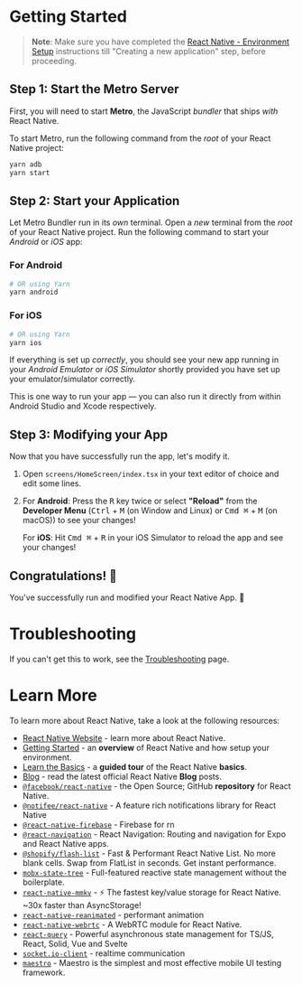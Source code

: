 # Getting Started

> **Note**: Make sure you have completed the [React Native - Environment Setup](https://reactnative.dev/docs/environment-setup) instructions till "Creating a new application" step, before proceeding.

## Step 1: Start the Metro Server

First, you will need to start **Metro**, the JavaScript _bundler_ that ships _with_ React Native.

To start Metro, run the following command from the _root_ of your React Native project:

```bash
yarn adb
yarn start
```

## Step 2: Start your Application

Let Metro Bundler run in its _own_ terminal. Open a _new_ terminal from the _root_ of your React Native project. Run the following command to start your _Android_ or _iOS_ app:

### For Android

```bash
# OR using Yarn
yarn android
```

### For iOS

```bash
# OR using Yarn
yarn ios
```

If everything is set up _correctly_, you should see your new app running in your _Android Emulator_ or _iOS Simulator_ shortly provided you have set up your emulator/simulator correctly.

This is one way to run your app — you can also run it directly from within Android Studio and Xcode respectively.

## Step 3: Modifying your App

Now that you have successfully run the app, let's modify it.

1. Open `screens/HomeScreen/index.tsx` in your text editor of choice and edit some lines.
2. For **Android**: Press the <kbd>R</kbd> key twice or select **"Reload"** from the **Developer Menu** (<kbd>Ctrl</kbd> + <kbd>M</kbd> (on Window and Linux) or <kbd>Cmd ⌘</kbd> + <kbd>M</kbd> (on macOS)) to see your changes!

   For **iOS**: Hit <kbd>Cmd ⌘</kbd> + <kbd>R</kbd> in your iOS Simulator to reload the app and see your changes!

## Congratulations! :tada:

You've successfully run and modified your React Native App. :partying_face:

# Troubleshooting

If you can't get this to work, see the [Troubleshooting](https://reactnative.dev/docs/troubleshooting) page.

# Learn More

To learn more about React Native, take a look at the following resources:

- [React Native Website](https://reactnative.dev) - learn more about React Native.
- [Getting Started](https://reactnative.dev/docs/environment-setup) - an **overview** of React Native and how setup your environment.
- [Learn the Basics](https://reactnative.dev/docs/getting-started) - a **guided tour** of the React Native **basics**.
- [Blog](https://reactnative.dev/blog) - read the latest official React Native **Blog** posts.
- [`@facebook/react-native`](https://github.com/facebook/react-native) - the Open Source; GitHub **repository** for React Native.
- [`@notifee/react-native`](https://notifee.app/) - A feature rich notifications library for React Native
- [`@react-native-firebase`](https://rnfirebase.io/) - Firebase for rn
- [`@react-navigation`](https://reactnavigation.org/) - React Navigation: Routing and navigation for Expo and React Native apps.
- [`@shopify/flash-list`](https://shopify.github.io/flash-list/) - Fast & Performant React Native List. No more blank cells. Swap from FlatList in seconds. Get instant performance.
- [`mobx-state-tree`](https://mobx-state-tree.js.org/intro/welcome) - Full-featured reactive state management without the boilerplate.
- [`react-native-mmkv`](https://github.com/mrousavy/react-native-mmkv) - ⚡️ The fastest key/value storage for React Native. ~30x faster than AsyncStorage!
- [`react-native-reanimated`](https://docs.swmansion.com/react-native-reanimated/) - performant animation
- [`react-native-webrtc`](https://www.npmjs.com/package/react-native-webrtc) - A WebRTC module for React Native.
- [`react-query`](https://tanstack.com/query/v3/) - Powerful asynchronous state management for TS/JS, React, Solid, Vue and Svelte
- [`socket.io-client`](https://socket.io/docs/v4/client-api/) - realtime communication
- [`maestro`](https://maestro.mobile.dev/) - Maestro is the simplest and most effective mobile UI testing framework.
